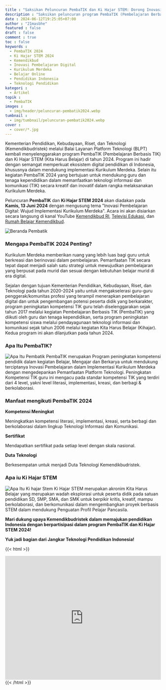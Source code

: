 ```yaml
---
title : "Saksikan Peluncuran PembaTIK dan Ki Hajar STEM: Dorong Inovasi Pembelajaran Digital untuk Implementasi Kurikulum Merdeka"
description : "Saksikan peluncuran program PembaTIK (Pembelajaran Berbasis TIK) dan Ki Hajar STEM (Kita Harus Belajar) 2024 yang diadakan oleh Kemendikbud. Acara ini bertujuan untuk mendorong inovasi pembelajaran digital dalam rangka implementasi Kurikulum Merdeka."
date : 2024-06-12T19:25:05+07:00
author : "21masbhe"
featured : false
draft : false
comment : true
toc : false
keywords : 
  - PembaTIK 2024
  - Ki Hajar STEM 2024
  - Kemendikbud
  - Inovasi Pembelajaran Digital
  - Kurikulum Merdeka
  - Belajar Online
  - Pendidikan Indonesia
  - Teknologi Pendidikan
kategori : 
  - Artikel
topik :
  - PembaTIK
images : 
  - img/header/peluncuran-pembatik2024.webp
tumbnail : 
  - img/tumbnail/peluncuran-pembatik2024.webp
cover : 
  - cover/*.jpg
---
```


Kementerian Pendidikan, Kebudayaan, Riset, dan Teknologi (Kemendikbudristek) melalui Balai Layanan Platform Teknologi (BLPT) kembali menyelenggarakan program PembaTIK (Pembelajaran Berbasis TIK) dan Ki Hajar STEM (Kita Harus Belajar) di tahun 2024. Program ini hadir dengan semangat memperkuat ekosistem digital pendidikan di Indonesia, khususnya dalam mendukung implementasi Kurikulum Merdeka. Selain itu kegiatan PembaTIK 2024 yang bertujuan untuk mendukung guru dan tenaga kependidikan dalam memanfaatkan teknologi informasi dan komunikasi (TIK) secara kreatif dan inovatif dalam rangka melaksanakan Kurikulum Merdeka.

Peluncuran **PembaTIK** dan **Ki Hajar STEM 2024** akan diadakan pada **Kamis, 13 Juni 2024** dengan mengusung tema "Inovasi Pembelajaran Digital: Wujud Implementasi Kurikulum Merdeka". Acara ini akan disiarkan secara langsung di kanal YouTube [Kemendikbud RI](), [Televisi Edukasi](https://youtu.be/XfoSxqQFetU), dan [Rumah Belajar Kemendikbud](https://youtu.be/svPfMF6ld04).

![Beranda Pembatik](/img/artikel/pembatik/beranda-pembatik.jpg)

### Mengapa PembaTIK 2024 Penting?

Kurikulum Merdeka memberikan ruang yang lebih luas bagi guru untuk berkreasi dan berinovasi dalam pembelajaran. Pemanfaatan TIK secara tepat dapat menjadi salah satu strategi untuk mewujudkan pembelajaran yang berpusat pada murid dan sesuai dengan kebutuhan belajar murid di era digital.

Sejalan dengan tujuan Kementerian Pendidikan, Kebudayaan, Riset, dan Teknologi pada tahun 2020-2024 yaitu untuk mengakselerasi guru-guru penggerak/komunitas profesi yang terampil menerapkan pembelajaran digital dan untuk pengembangan potensi peserta didik yang berkarakter, program peningkatan kompetensi TIK guru telah diselenggarakan sejak tahun 2017 melalui kegiatan Pembelajaran
Berbasis TIK (PembaTIK) yang diikuti oleh guru dan tenaga kependidikan, serta program peningkatan kompetensi siswa melalui pendayagunaan teknologi informasi dan komunikasi sejak tahun 2006 melalui kegiatan Kita Harus Belajar (Kihajar). Kedua program ini akan dilanjutkan pada tahun 2024. 

### Apa Itu PembaTIK?
![Apa Itu Pembatik](/img/artikel/pembatik/apa-pembatik.jpg)
PembaTIK merupakan Program peningkatan kompetensi pendidik dalam kegiatan Belajar, Mengajar dan Berkarya untuk mendukung terciptanya Inovasi Pembelajaran dalam Implementasi Kurikulum Merdeka dengan mengedepankan Pemanfaatan Platform Teknologi. Peningkatan Kompetensi TIK guru ini mengacu pada standar kompetensi TIK yang terdiri dari 4 level, yakni level literasi, implementasi, kreasi, dan berbagi & berkolaborasi.

### Manfaat mengikuti PembaTIK 2024

**Kompetensi Meningkat**

Meningkatkan kompetensi literasi, implementasi, kreasi, serta berbagi dan berkolaborasi dalam lingkup Teknologi Informasi dan Komunikasi.

**Sertifikat**

Mendapatkan sertifikat pada setiap level dengan skala nasional.

**Duta Teknologi**

Berkesempatan untuk menjadi Duta Teknologi Kemendikbudristek.

### Apa iu Ki Hajar STEM
![Apa Itu Ki hajar Stem](/img/artikel/pembatik/apa-kihajar.jpg)
Ki Hajar STEM merupakan akronim Kita Harus Belajar yang merupakan wadah eksplorasi untuk peserta didik pada satuan pendidikan SD, SMP, SMA, dan SMK untuk berpikir kritis, kreatif, mampu berkolaborasi, dan berkomunikasi dalam mengembangkan proyek berbasis STEM dalam mendukung Penguatan Profil Pelajar Pancasila.

**Mari dukung upaya Kemendikbudristek dalam memajukan pendidikan Indonesia dengan berpartisipasi dalam program PembaTIK dan Ki Hajar STEM 2024!**

**Yuk jadi bagian dari Jangkar Teknologi Pendidikan Indonesia!**

{{< html >}}
<iframe width="100%" height="400" src="https://www.youtube.com/embed/svPfMF6ld04" title="Peluncuran PembaTIK dan Kihajar STEM 2024" frameborder="0" allow="accelerometer; autoplay; clipboard-write; encrypted-media; gyroscope; picture-in-picture; web-share" referrerpolicy="strict-origin-when-cross-origin" allowfullscreen></iframe>
{{< /html >}}